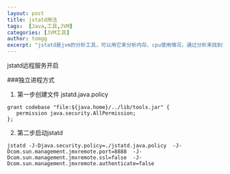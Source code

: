 ```yaml
---
layout: post
title: jstatd用法
tags:  [Java,工具,JVM]
categories: [JVM工具]
author: tomgg
excerpt: "jstatd是jvm的分析工具，可以用它来分析内存、cpu使用情况，通过分析来找到影响性能的问题点"
---
```


jstatd远程服务开启

###独立进程方式

1. 第一步创建文件 jstatd.java.policy

```shell
grant codebase "file:${java.home}/../lib/tools.jar" {
   permission java.security.AllPermission;
};

```
2. 第二步启动jstatd

``` shell
jstatd -J-Djava.security.policy=./jstatd.java.policy  -J-Dcom.sun.management.jmxremote.port=8888  -J-Dcom.sun.management.jmxremote.ssl=false  -J-Dcom.sun.management.jmxremote.authenticate=false
```
